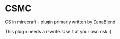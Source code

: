 # CSMC
CS in minecraft - plugin primarly written by DanaBlend

This plugin needs a rewrite. Use it at your own risk :)
